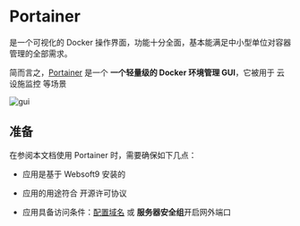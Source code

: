 # Portainer

是一个可视化的 Docker 操作界面，功能十分全面，基本能满足中小型单位对容器管理的全部需求。

简而言之，[Portainer](https://www.portainer.io/) 是一个 **一个轻量级的 Docker 环境管理 GUI**，它被用于 云设施监控  等场景


![gui](https://libs.websoft9.com/Websoft9/DocsPicture/zh/docker/portainer/portainer-sc001-websoft9.png)


## 准备

在参阅本文档使用 Portainer 时，需要确保如下几点：

- 应用是基于 Websoft9 安装的

- 应用的用途符合 [](https://opensource.org/licenses/Zlib) 开源许可协议

- 应用具备访问条件：[配置域名](./guide/appsetdomain) 或 **服务器安全组**开启网外端口